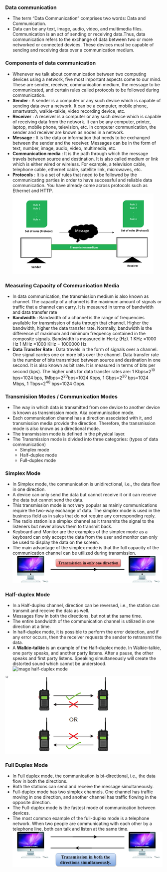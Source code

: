 ### Data communication
- The term “Data Communication” comprises two words: Data and Communication.
- Data can be any text, image, audio, video, and multimedia files. Communication is an act of sending or receiving data.Thus, data communication refers to the exchange of data between two or more networked or connected devices. These devices must be capable of sending and receiving data over a communication medium.

### Components of data communication
- Whenever we talk about communication between two computing devices using a network, five most important aspects come to our mind. These are sender, receiver, communication medium, the message to be communicated, and certain rules called protocols to be followed during communication.
- **Sender** : A sender is a computer or any such device which is capable of sending data over a network. It can be a computer, mobile phone, smartwatch, walkie-talkie, video recording device, etc.
- **Receiver** : A receiver is a computer or any such device which is capable of receiving data from the network. It can be any computer, printer, laptop, mobile phone, television, etc. In computer communication, the sender and receiver are known as nodes in a network.
- **Message** : It is the data or information that needs to be exchanged between the sender and the receiver. Messages can be in the form of text, number, image, audio, video, multimedia, etc.
- **Communication media** : It is the path through which the message travels between source and destination. It is also called medium or link which is either wired or wireless. For example, a television cable, telephone cable, ethernet cable, satellite link, microwaves, etc.
- **Protocols** : It is a set of rules that need to be followed by the communicating parties in order to have successful and reliable data communication. You have already come across protocols such as Ethernet and HTTP.
![image data communication components](_resource/Pasted%20image%2020241107084645.png)
### Measuring Capacity of Communication Media
- In data communication, the transmission medium is also known as channel. The capacity of a channel is the maximum amount of signals or traffic that a channel can carry. It is measured in terms of bandwidth and data transfer rate
- **Bandwidth** : Bandwidth of a channel is the range of frequencies available for transmission of data through that channel. Higher the bandwidth, higher the data transfer rate. Normally, bandwidth is the difference of maximum and minimum frequency contained in the composite signals. Bandwidth is measured in Hertz (Hz). 1 KHz =1000 Hz 1 MHz =1000 KHz = 1000000 Hz
- **Data Transfer Rate** : Data travels in the form of signals over a channel. One signal carries one or more bits over the channel. Data transfer rate is the number of bits transmitted between source and destination in one second. It is also known as bit rate. It is measured in terms of bits per second (bps). The higher units for data transfer rates are: 1 Kbps=2<sup>10</sup> bps=1024 bps,                             1Mbps=2<sup>20</sup>bps=1024 Kbps, 1 Gbps=2<sup>30</sup> bps=1024 Mbps, 1 Tbps=2<sup>40</sup> bps=1024 Gbps.

### Transmisiion Modes / Communication Modes 
- The way in which data is transmitted from one device to another device is known as transmission mode. Aka communication mode.
- Each communication channel has a direction associated with it, and transmission media provide the direction. Therefore, the transmission mode is also known as a directional mode.
-  The transmission mode is defined in the physical layer.
- The Transmission mode is divided into three categories: (types of data communication)
	- Simplex mode
	- Half-duplex mode
	- Full-duplex mode

### Simplex Mode
- In Simplex mode, the communication is unidirectional, i.e., the data flow in one direction.
- A device can only send the data but cannot receive it or it can receive the data but cannot send the data.
- This transmission mode is not very popular as mainly communications require the two-way exchange of data. The simplex mode is used in the business field as in sales that do not require any corresponding reply.
- The radio station is a simplex channel as it transmits the signal to the listeners but never allows them to transmit back.
- Keyboard and Monitor are the examples of the simplex mode as a keyboard can only accept the data from the user and monitor can only be used to display the data on the screen.
- The main advantage of the simplex mode is that the full capacity of the communication channel can be utilized during transmission.
![image simplex mode](_resource/Pasted%20image%2020241107094211.png)

### Half-duplex Mode
-  In a Half-duplex channel, direction can be reversed, i.e., the station can transmit and receive the data as well.
- Messages flow in both the directions, but not at the same time.
- The entire bandwidth of the communication channel is utilized in one direction at a time.
- In half-duplex mode, it is possible to perform the error detection, and if any error occurs, then the receiver requests the sender to retransmit the data.
- A **Walkie-talkie** is an example of the Half-duplex mode. In Walkie-talkie, one party speaks, and another party listens. After a pause, the other speaks and first party listens. Speaking simultaneously will create the distorted sound which cannot be understood.
![image half-duplex mode](Pasted%20image%2020241107094520.png)

![image walkie-talkie](_resource/walkie-talkie.png)

### Full Duplex Mode
- In Full duplex mode, the communication is bi-directional, i.e., the data flow in both the directions.
- Both the stations can send and receive the message simultaneously.
- Full-duplex mode has two simplex channels. One channel has traffic moving in one direction, and another channel has traffic flowing in the opposite direction.
- The Full-duplex mode is the fastest mode of communication between devices.
- The most common example of the full-duplex mode is a telephone network. When two people are communicating with each other by a telephone line, both can talk and listen at the same time.
![image full duplex mode](_resource/Pasted%20image%2020241107095318.png)
